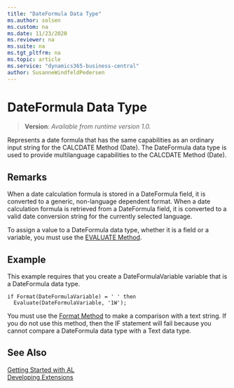 ```yaml
---
title: "DateFormula Data Type"
ms.author: solsen
ms.custom: na
ms.date: 11/23/2020
ms.reviewer: na
ms.suite: na
ms.tgt_pltfrm: na
ms.topic: article
ms.service: "dynamics365-business-central"
author: SusanneWindfeldPedersen
---
```

[//]: # (START>DO_NOT_EDIT)
[//]: # (IMPORTANT:Do not edit any of the content between here and the END>DO_NOT_EDIT.)
[//]: # (Any modifications should be made in the .xml files in the ModernDev repo.)
# DateFormula Data Type
> **Version**: _Available from runtime version 1.0._

Represents a date formula that has the same capabilities as an ordinary input string for the CALCDATE Method (Date). The DateFormula data type is used to provide multilanguage capabilities to the CALCDATE Method (Date).




[//]: # (IMPORTANT: END>DO_NOT_EDIT)

## Remarks

When a date calculation formula is stored in a DateFormula field, it is converted to a generic, non-language dependent format. When a date calculation formula is retrieved from a DateFormula field, it is converted to a valid date conversion string for the currently selected language.  

To assign a value to a DateFormula data type, whether it is a field or a variable, you must use the [EVALUATE Method](../system/system-evaluate-method.md).  
 
## Example  

This example requires that you create a DateFormulaVariable variable that is a DateFormula data type.  

```al
if Format(DateFormulaVariable) = ' ' then  
  Evaluate(DateFormulaVariable, '1W');  
```  

You must use the [Format Method](../system/system-format-joker-integer-string-method.md) to make a comparison with a text string. If you do not use this method, then the IF statement will fail because you cannot compare a DateFormula data type with a Text data type.  

## See Also

[Getting Started with AL](../../devenv-get-started.md)  
[Developing Extensions](../../devenv-dev-overview.md)  